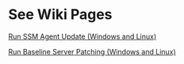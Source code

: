 # See Wiki Pages
[Run SSM Agent Update (Windows and Linux)](https://github.com/Talderon/AWS_CloudFormation/wiki/Run-SSM-Agent-Update-(Windows-and-Linux))

[Run Baseline Server Patching (Windows and Linux)](https://github.com/Talderon/AWS_CloudFormation/wiki/Run-Baseline-Server-Patching-(Windows-and-Linux))

